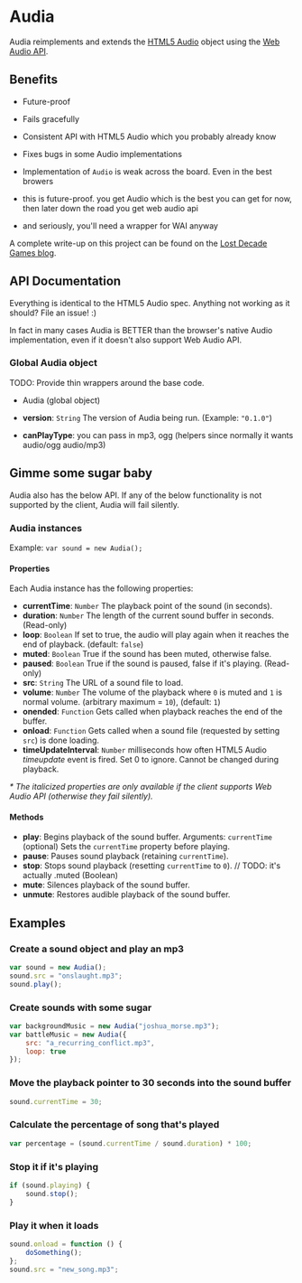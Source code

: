 # Audia

Audia reimplements and extends the [HTML5 Audio][1] object using the [Web Audio API][2].

## Benefits

* Future-proof
* Fails gracefully
* Consistent API with HTML5 Audio which you probably already know
* Fixes bugs in some Audio implementations

* Implementation of `Audio` is weak across the board. Even in the best browers
* this is future-proof. you get Audio which is the best you can get for now, then later down the road you get web audio api
* and seriously, you'll need a wrapper for WAI anyway

A complete write-up on this project can be found on the [Lost Decade Games blog][2].

## API Documentation

Everything is identical to the HTML5 Audio spec. Anything not working as it should? File an issue! :)

In fact in many cases Audia is BETTER than the browser's native Audio implementation, even if it doesn't also support Web Audio API.

### Global Audia object

TODO: Provide thin wrappers around the base code.
* Audia (global object)

* **version**: `String` The version of Audia being run. (Example: `"0.1.0"`)
* **canPlayType**: you can pass in mp3, ogg (helpers since normally it wants audio/ogg audio/mp3)

## Gimme some sugar baby

Audia also has the below API. If any of the below functionality is not supported by the client, Audia will fail silently.

### Audia instances

Example: `var sound = new Audia();`

#### Properties

Each Audia instance has the following properties:

* **currentTime**: `Number` The playback point of the sound (in seconds).
* **duration**: `Number` The length of the current sound buffer in seconds. (Read-only)
* **loop**: `Boolean` If set to true, the audio will play again when it reaches the end of playback. (default: `false`)
* **muted**: `Boolean` True if the sound has been muted, otherwise false.
* **paused**: `Boolean` True if the sound is paused, false if it's playing. (Read-only)
* **src**: `String` The URL of a sound file to load.
* **volume**: `Number` The volume of the playback where `0` is muted and `1` is normal volume. (arbitrary maximum = `10`), (default: `1`)
* **onended**: `Function` Gets called when playback reaches the end of the buffer.
* **onload**: `Function` Gets called when a sound file (requested by setting `src`) is done loading.
* **timeUpdateInterval**: `Number` milliseconds how often HTML5 Audio *timeupdate* event is fired. Set 0 to ignore. Cannot be changed during playback.

_* The italicized properties are only available if the client supports Web Audio API (otherwise they fail silently)._

#### Methods

* **play**: Begins playback of the sound buffer. Arguments: `currentTime` (optional) Sets the `currentTime` property before playing.
* **pause**: Pauses sound playback (retaining `currentTime`).
* **stop**: Stops sound playback (resetting `currentTime` to `0`).
// TODO: it's actually .muted (Boolean)
* **mute**: Silences playback of the sound buffer.
* **unmute**: Restores audible playback of the sound buffer.

## Examples

### Create a sound object and play an mp3

```javascript
var sound = new Audia();
sound.src = "onslaught.mp3";
sound.play();
```
### Create sounds with some sugar

```javascript
var backgroundMusic = new Audia("joshua_morse.mp3");
var battleMusic = new Audia({
	src: "a_recurring_conflict.mp3",
	loop: true
});
```

### Move the playback pointer to 30 seconds into the sound buffer

```javascript
sound.currentTime = 30;
```

### Calculate the percentage of song that's played

```javascript
var percentage = (sound.currentTime / sound.duration) * 100;
```

### Stop it if it's playing

```javascript
if (sound.playing) {
	sound.stop();
}
```

### Play it when it loads

```javascript
sound.onload = function () {
	doSomething();
};
sound.src = "new_song.mp3";
```

[1]: http://www.whatwg.org/specs/web-apps/current-work/#the-audio-element
[2]: https://dvcs.w3.org/hg/audio/raw-file/tip/webaudio/specification.html
[3]: http://www.lostdecadegames.com/audia-is-a-library-for-simplifying-the-web-audio-api/
